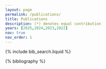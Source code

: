 ```yaml
---
layout: page
permalink: /publications/
title: Publications
description: (*) denotes equal contribution
years: [2025,2024,2023,2022]
nav: true
nav_order: 1
---
```


<!-- Bibsearch Feature -->

{% include bib_search.liquid %}

<div class="publications">

{% bibliography %}

</div>